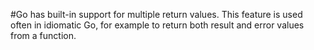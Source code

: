 #Go has built-in support for multiple return values. This feature is used often in idiomatic Go, for example to return both result and error values from a function.
